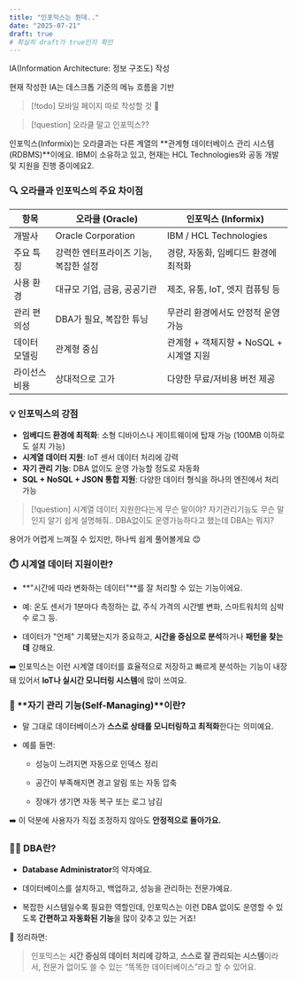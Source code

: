 ```yaml
---
title: "인포믹스는 뭔데.."
date: "2025-07-21"
draft: true
# 확실히 draft가 true인지 확인
---
```


IA(Information Architecture: 정보 구조도) 작성

현재 작성한 IA는 데스크톱 기준의 메뉴 흐름을 기반

 >[!todo]  모바일 페이지 따로 작성할 것 👀 

>[!question] 오라클 말고 인포믹스??

인포믹스(Informix)는 오라클과는 다른 계열의 **관계형 데이터베이스 관리 시스템(RDBMS)**이에요. IBM이 소유하고 있고, 현재는 HCL Technologies와 공동 개발 및 지원을 진행 중이에요2.

### 🔍 오라클과 인포믹스의 주요 차이점

|항목|오라클 (Oracle)|인포믹스 (Informix)|
|---|---|---|
|개발사|Oracle Corporation|IBM / HCL Technologies|
|주요 특징|강력한 엔터프라이즈 기능, 복잡한 설정|경량, 자동화, 임베디드 환경에 최적화|
|사용 환경|대규모 기업, 금융, 공공기관|제조, 유통, IoT, 엣지 컴퓨팅 등|
|관리 편의성|DBA가 필요, 복잡한 튜닝|무관리 환경에서도 안정적 운영 가능|
|데이터 모델링|관계형 중심|관계형 + 객체지향 + NoSQL + 시계열 지원|
|라이선스 비용|상대적으로 고가|다양한 무료/저비용 버전 제공|

### 💡 인포믹스의 강점

- **임베디드 환경에 최적화**: 소형 디바이스나 게이트웨이에 탑재 가능 (100MB 이하로도 설치 가능)
- **시계열 데이터 지원**: IoT 센서 데이터 처리에 강력
- **자기 관리 기능**: DBA 없이도 운영 가능할 정도로 자동화
- **SQL + NoSQL + JSON 통합 지원**: 다양한 데이터 형식을 하나의 엔진에서 처리 가능


>[!question] 시계열 데이터 지원한다는게 무슨 말이야? 자기관리기능도 무슨 말인지 알기 쉽게 설명해줘.. DBA없이도 운영가능하다고 했는데 DBA는 뭐지?

용어가 어렵게 느껴질 수 있지만, 하나씩 쉽게 풀어볼게요 😊

### ⏱️ **시계열 데이터 지원**이란?

- **"시간에 따라 변화하는 데이터"**를 잘 처리할 수 있는 기능이에요.
    
- 예: 온도 센서가 1분마다 측정하는 값, 주식 가격의 시간별 변화, 스마트워치의 심박수 로그 등.
    
- 데이터가 "언제" 기록됐는지가 중요하고, **시간을 중심으로 분석**하거나 **패턴을 찾는 데** 강해요.
    

➡️ 인포믹스는 이런 시계열 데이터를 효율적으로 저장하고 빠르게 분석하는 기능이 내장돼 있어서 **IoT나 실시간 모니터링 시스템**에 많이 쓰여요.

### 🧠 **자기 관리 기능(Self-Managing)**이란?

- 말 그대로 데이터베이스가 **스스로 상태를 모니터링하고 최적화**한다는 의미예요.
    
- 예를 들면:
    
    - 성능이 느려지면 자동으로 인덱스 정리
        
    - 공간이 부족해지면 경고 알림 또는 자동 압축
        
    - 장애가 생기면 자동 복구 또는 로그 남김
        

➡️ 이 덕분에 사용자가 직접 조정하지 않아도 **안정적으로 돌아가요.**

### 👨‍💼 DBA란?

- **Database Administrator**의 약자예요.
    
- 데이터베이스를 설치하고, 백업하고, 성능을 관리하는 전문가예요.
    
- 복잡한 시스템일수록 필요한 역할인데, 인포믹스는 이런 DBA 없이도 운영할 수 있도록 **간편하고 자동화된 기능**을 많이 갖추고 있는 거죠!
    

🙌 정리하면:

> 인포믹스는 **시간 중심의 데이터 처리에 강하고**, **스스로 잘 관리되는 시스템**이라서, 전문가 없이도 쓸 수 있는 “똑똑한 데이터베이스”라고 할 수 있어요.